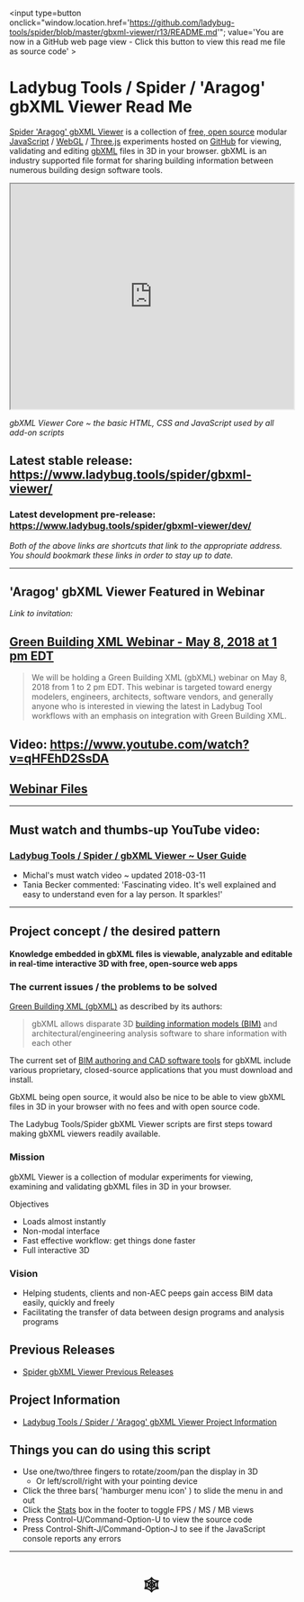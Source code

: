 <span style=display:none; >[You are now in a GitHub source code view - click this link to view Read Me file as a web page]( https://www.ladybug.tools/spider/index.html#gbxml-viewer/README.md "View file as a web page." ) </span>

<input type=button onclick="window.location.href='https://github.com/ladybug-tools/spider/blob/master/gbxml-viewer/r13/README.md'";
value='You are now in a GitHub web page view - Click this button to view this read me file as source code' >


# Ladybug Tools / Spider / 'Aragog' gbXML Viewer Read Me

[Spider 'Aragog' gbXML Viewer]( https://github.com/ladybug-tools/spider "Source code on GitHub" ) is a collection of [free, open source]( https://opensource.guide/ "Read all about it at OpenSource Guides" ) modular [JavaScript]( https://developer.mozilla.org/en-US/docs/Web/JavaScript/About_JavaScript "Callout to Brendan" ) / [WebGL]( https://www.khronos.org/webgl/ "Tip of the hat to Ken Russell" ) / [Three.js]( https://threejs.org/ "Hi Mr.doob" ) experiments hosted on [GitHub]( https://github.com/about "Beep for where the geek peeps keep" ) for viewing, validating and editing [gbXML]( http://gbxml.org "Where's your schema today?" ) files in 3D in your browser. gbXML is an industry supported file format for sharing building information between numerous building design software tools.

<iframe class=iframeReadMe src=https://www.ladybug.tools/spider/gbxml-viewer/r13/gv-gbp-gbxml-parse/gv-gbp-run.html width=100% height=400px >Iframes are not displayed on github.com</iframe>

_gbXML Viewer Core ~ the basic HTML, CSS and JavaScript used by all add-on scripts_



## Latest stable release:<br><https://www.ladybug.tools/spider/gbxml-viewer/>

### Latest development pre-release: <br><https://www.ladybug.tools/spider/gbxml-viewer/dev/>
_Both of the above links are shortcuts that link to the appropriate address. You should bookmark these links in order to stay up to date._


***

## 'Aragog' gbXML Viewer Featured in Webinar

_Link to invitation:_

## [Green Building XML Webinar - May 8, 2018 at 1 pm EDT]( http://myemail.constantcontact.com/Announcing-a-gbXML-Webinar-on-Tuesday--May-8--2018-at-1-pm-EST.html?soid=1103133034893&aid=ZlDypohgPPc )

> We will be holding a Green Building XML (gbXML) webinar on May 8, 2018 from 1 to 2 pm EDT. This webinar is targeted toward energy modelers, engineers, architects, software vendors, and generally anyone who is interested in viewing the latest in Ladybug Tool workflows with an emphasis on integration with Green Building XML.

## Video: https://www.youtube.com/watch?v=qHFEhD2SsDA

## [Webinar Files]( https://www.ladybug.tools/spider/index.html#gbxml-viewer/2018-05-08-gbxml-webinar/README.md )


***

## Must watch and thumbs-up YouTube video:

### [Ladybug Tools / Spider / gbXML Viewer ~ User Guide]( https://youtu.be/2QHrbuKIkdY )

* Michal's must watch video ~ updated 2018-03-11
* Tania Becker commented: 'Fascinating video. It's well explained and easy to understand even for a lay person. It sparkles!'

***


## Project concept / the desired pattern

#### Knowledge embedded in gbXML files is viewable, analyzable and editable in real-time interactive 3D with free, open-source web apps

### The current issues / the problems to be solved


[Green Building XML (gbXML)]( https://en.wikipedia.org/wiki/Green_Building_XML ) as described by its authors:

> gbXML allows disparate 3D [building information models (BIM)]( https://en.wikipedia.org/wiki/Building_information_modeling ) and architectural/engineering analysis software to share information with each other

The current set of [BIM authoring and CAD software tools]( http://www.gbxml.org/Software_Tools_that_Support_GreenBuildingXML_gbXML ) for gbXML include various proprietary, closed-source applications that you must download and install.

GbXML being open source, it would also be nice to be able to view gbXML files in 3D in your browser with no fees and with open source code.

The Ladybug Tools/Spider gbXML Viewer scripts are first steps toward making gbXML viewers readily available.

### Mission

gbXML Viewer is a collection of modular experiments for viewing, examining and validating gbXML files in 3D in your browser.

Objectives

* Loads almost instantly
* Non-modal interface
* Fast effective workflow: get things done faster
* Full interactive 3D

### Vision

* Helping students, clients and non-AEC peeps gain access BIM data easily, quickly and freely
* Facilitating the transfer of data between design programs and analysis programs


## Previous Releases

* [Spider gbXML Viewer Previous Releases]( https://www.ladybug.tools/spider/index.html#gbxml-viewer/previous-releases.md )


## Project Information

* [Ladybug Tools / Spider / 'Aragog' gbXML Viewer Project Information]( #gbxml-viewer/gbxml-viewer-info.md )


## Things you can do using this script

* Use one/two/three fingers to rotate/zoom/pan the display in 3D
	* Or left/scroll/right with your pointing device
* Click the three bars( 'hamburger menu icon' ) to slide the menu in and out
* Click the [Stats]( https://github.com/mrdoob/stats.js/ ) box in the footer to toggle FPS / MS / MB views
* Press Control-U/Command-Option-U to view the source code
* Press Control-Shift-J/Command-Option-J to see if the JavaScript console reports any errors



***

# <center title="hello!" ><a href=javascript:window.scrollTo(0,0); style=text-decoration:none; > &#x1f578; </a></center>


